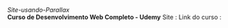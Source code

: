 *Site-usando-Parallax*<br>
**Curso de Desenvolvimento Web Completo - Udemy**
Site : 
Link do curso :
